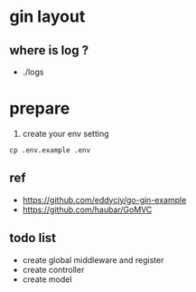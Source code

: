 # gin layout

## where is log ?
- ./logs

# prepare
1. create your env setting
```
cp .env.example .env
```
## ref
- https://github.com/eddycjy/go-gin-example
- https://github.com/haubar/GoMVC

## todo list
- create global middleware and register
- create controller
- create model
